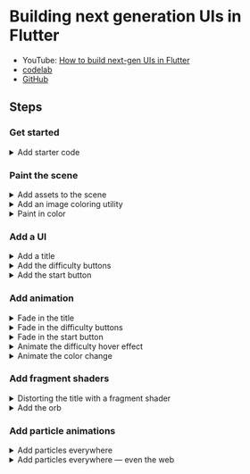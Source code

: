 # Building next generation UIs in Flutter

- YouTube: [How to build next-gen UIs in Flutter](https://www.youtube.com/watch?v=HQT8ABlgsq0)
- [codelab](https://codelabs.developers.google.com/codelabs/flutter-next-gen-uis)
- [GitHub](https://github.com/flutter/codelabs/tree/main/next-gen-ui)

## Steps

### Get started

<details>
<summary>Add starter code</summary>

![step2-add-starter-code](./assets/references/step2-add-starter-code.png)

- [Go tag](https://github.com/gzupark/flutter-next-gen-ui/tree/step2-add-starter-code)
- [Go main](https://github.com/GzuPark/flutter-next-gen-ui)

</details>

### Paint the scene

<details>
<summary>Add assets to the scene</summary>

![step3-add-assets-to-the-scene](./assets/references/step3-add-assets-to-the-scene.png)

- [Go tag](https://github.com/gzupark/flutter-next-gen-ui/tree/step3-add-assets-to-the-scene)
- [Go main](https://github.com/GzuPark/flutter-next-gen-ui)

</details>

<details>
<summary>Add an image coloring utility</summary>

![step3-add-an-image-coloring-utility](./assets/references/step3-add-an-image-coloring-utility.png)

- [Go tag](https://github.com/gzupark/flutter-next-gen-ui/tree/step3-add-an-image-coloring-utility)
- [Go main](https://github.com/GzuPark/flutter-next-gen-ui)

</details>

<details>
<summary>Paint in color</summary>

![step3-step3-paint-in-color](./assets/references/step3-paint-in-color.png)

- [Go tag](https://github.com/gzupark/flutter-next-gen-ui/tree/step3-paint-in-color)
- [Go main](https://github.com/GzuPark/flutter-next-gen-ui)

</details>

### Add a UI

<details>
<summary>Add a title</summary>

![step4-add-a-title](./assets/references/step4-add-a-title.png)

- [Go tag](https://github.com/gzupark/flutter-next-gen-ui/tree/step4-add-a-title)
- [Go main](https://github.com/GzuPark/flutter-next-gen-ui)

</details>

<details>
<summary>Add the difficulty buttons</summary>

![step4-add-the-difficulty-buttons-1](./assets/references/step4-add-the-difficulty-buttons-1.png)
![step4-add-the-difficulty-buttons-2](./assets/references/step4-add-the-difficulty-buttons-2.png)
![step4-add-the-difficulty-buttons-3](./assets/references/step4-add-the-difficulty-buttons-3.png)

- [Go tag](https://github.com/gzupark/flutter-next-gen-ui/tree/step4-add-the-difficulty-buttons)
- [Go main](https://github.com/GzuPark/flutter-next-gen-ui)

</details>

<details>
<summary>Add the start button</summary>

![step4-add-the-start-button](./assets/references/step4-add-the-start-button.png)

- [Go tag](https://github.com/gzupark/flutter-next-gen-ui/tree/step4-add-the-start-button)
- [Go main](https://github.com/GzuPark/flutter-next-gen-ui)

</details>

### Add animation

<details>
<summary>Fade in the title</summary>

![step5-fade-in-the-title](./assets/references/step5-fade-in-the-title.gif)

- [Go tag](https://github.com/gzupark/flutter-next-gen-ui/tree/step5-fade-in-the-title)
- [Go main](https://github.com/GzuPark/flutter-next-gen-ui)

</details>

<details>
<summary>Fade in the difficulty buttons</summary>

![step5-fade-in-the-difficulty-buttons](./assets/references/step5-fade-in-the-difficulty-buttons.gif)

- [Go tag](https://github.com/gzupark/flutter-next-gen-ui/tree/step5-fade-in-the-difficulty-buttons)
- [Go main](https://github.com/GzuPark/flutter-next-gen-ui)

</details>

<details>
<summary>Fade in the start button</summary>

![step5-fade-in-the-start-button](./assets/references/step5-fade-in-the-start-button.gif)

- [Go tag](https://github.com/gzupark/flutter-next-gen-ui/tree/step5-fade-in-the-start-button)
- [Go main](https://github.com/GzuPark/flutter-next-gen-ui)

</details>

<details>
<summary>Animate the difficulty hover effect</summary>

![step5-animate-the-difficulty-hover-effect](./assets/references/step5-animate-the-difficulty-hover-effect.gif)

- [Go tag](https://github.com/gzupark/flutter-next-gen-ui/tree/step5-animate-the-difficulty-hover-effect)
- [Go main](https://github.com/GzuPark/flutter-next-gen-ui)

</details>

<details>
<summary>Animate the color change</summary>

![step5-animate-the-color-change](./assets/references/step5-animate-the-color-change.gif)

- [Go tag](https://github.com/gzupark/flutter-next-gen-ui/tree/step5-animate-the-color-change)
- [Go main](https://github.com/GzuPark/flutter-next-gen-ui)

</details>

### Add fragment shaders

<details>
<summary>Distorting the title with a fragment shader</summary>

![step6-distorting-the-title-with-a-fragment-shader](./assets/references/step6-distorting-the-title-with-a-fragment-shader.gif)

- [Go tag](https://github.com/gzupark/flutter-next-gen-ui/tree/step6-distorting-the-title-with-a-fragment-shader)
- [Go main](https://github.com/GzuPark/flutter-next-gen-ui)

</details>

<details>
<summary>Add the orb</summary>

![step6-add-the-orb](./assets/references/step6-add-the-orb.gif)

- [Go tag](https://github.com/gzupark/flutter-next-gen-ui/tree/step6-add-the-orb)
- [Go main](https://github.com/GzuPark/flutter-next-gen-ui)

</details>

### Add particle animations

<details>
<summary>Add particles everywhere</summary>

![step7-add-particles-everywhere](./assets/references/step7-add-particles-everywhere.gif)

- [Go tag](https://github.com/gzupark/flutter-next-gen-ui/tree/step7-add-particles-everywhere)
- [Go main](https://github.com/GzuPark/flutter-next-gen-ui)

</details>

<details>
<summary>Add particles everywhere — even the web</summary>

![step7-add-particles-everywhere-even-the-web](./assets/references/step7-add-particles-everywhere-even-the-web.png)

- [Go tag](https://github.com/gzupark/flutter-next-gen-ui/tree/step7-add-particles-everywhere-even-the-web)
- [Go main](https://github.com/GzuPark/flutter-next-gen-ui)

</details>
